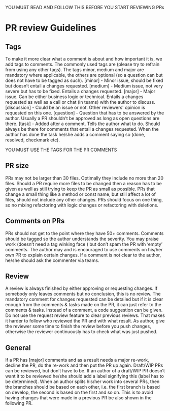 YOU MUST READ AND FOLLOW THIS BEFORE YOU START REVIEWING PRs

# PR review Guidelines
## Tags
To make it more clear what a comment is about and how important it is, we add tags to comments. The commonly used tags are (please try to refrain from using any other tags).
The tags minor, medium and major are mandatory where applicable, the others are optional (so a question can but does not have to be tagged as such).
[minor] - Minor issue, should be fixed but doesn’t entail a changes requested.
[medium] - Medium issue, not very severe but has to be fixed. Entails a changes requested.
[major] - Major issue. Can be either business logic or technical. Entails a changes requested as well as a call or chat (in teams) with the author to discuss.
[discussion] - Could be an issue or not. Other reviewers' opinion is requested on this one.
[question] - Question that has to be answered by the author. Usually a PR shouldn’t be approved as long as open questions are there.
[task] - Added after a comment. Tells the author what to do. Should always be there for comments that entail a changes requested. When the author has done the task he/she adds a comment saying so (done, resolved, checkmark etc).

YOU MUST USE THE TAGS FOR THE PR COMMENTS

## PR size
PRs may not be larger than 30 files. Optimally they include no more than 20 files. Should a PR require more files to be changed then a reason has to be given as well as still trying to keep the PR as small as possible.
PRs that change a small thing like a method or const name, but still affect a lot of files, should not include any other changes.
PRs should focus on one thing, so no mixing refactoring with logic changes or refactoring with deletions.

## Comments on PRs
PRs should not get to the point where they have 50+ comments. Comments should be tagged so the author understands the severity.
You may praise work (doesn’t need a tag winking face ) but don’t spam the PR with ‘empty’ comments.
The author may and is encouraged to use comments on his/her own PR to explain certain changes.
If a comment is not clear to the author, he/she should ask the commenter via teams.

## Review
A review is always finished by either approving or requesting changes. If somebody only leaves comments but no conclusion, this is no review.
The mandatory comment for changes requested can be detailed but if it is clear enough from the comments & tasks made on the PR, it can just refer to the comments & tasks.
Instead of a comment, a code suggestion can be given.
Do not use the request review feature to clear previous reviews. That makes it harder to follow who reviewed the PR and with what result.
As author, give the reviewer some time to finish the review before you push changes, otherwise the reviewer continuously has to check what was just pushed.

## General
If a PR has [major] comments and as a result needs a major re-work, decline the PR, do the re-work and then put the PR up again.
Draft/WIP PRs can be reviewed, but don’t have to be. If an author of a draft/WIP PR doesn’t want it to be reviewed he/she should add a label signifying this (label has to be determined).
When an author splits his/her work into several PRs, then the branches should be based on each other, i.e. the first branch is based on develop, the second is based on the first and so on. This is to avoid having changes that were made in a previous PR be also shown in the following PR.
